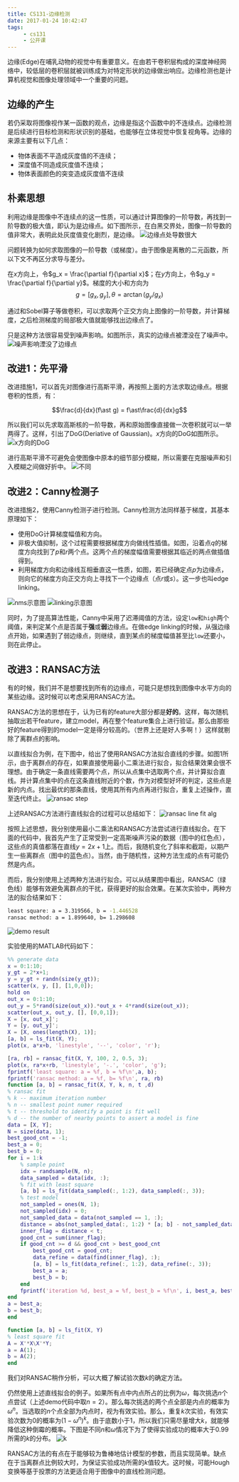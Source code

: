 ```yaml
---
title: CS131-边缘检测
date: 2017-01-24 10:42:47
tags:
     - cs131
     - 公开课
---
```

边缘(Edge)在哺乳动物的视觉中有重要意义。在由若干卷积层构成的深度神经网络中，较低层的卷积层就被训练成为对特定形状的边缘做出响应。边缘检测也是计算机视觉和图像处理领域中一个重要的问题。

<!-- more -->
## 边缘的产生
若仍采取将图像视作某一函数的观点，边缘是指这个函数中的不连续点。边缘检测是后续进行目标检测和形状识别的基础，也能够在立体视觉中恢复视角等。边缘的来源主要有以下几点：
- 物体表面不平造成灰度值的不连续；
- 深度值不同造成灰度值不连续；
- 物体表面颜色的突变造成灰度值不连续

## 朴素思想
利用边缘是图像中不连续点的这一性质，可以通过计算图像的一阶导数，再找到一阶导数的极大值，即认为是边缘点。如下图所示，在白黑交界处，图像一阶导数的值非常大，表明此处灰度值变化剧烈，是边缘。
![边缘点处导数很大](/img/edge_deriative.png)

问题转换为如何求取图像的一阶导数（或梯度）。由于图像是离散的二元函数，所以下文不再区分求导与差分。

在$x$方向上，令$g_x = \frac{\partial f}{\partial x}$；在$y$方向上，令$g_y = \frac{\partial f}{\partial y}$。梯度的大小和方向为
$$g = \lbrack g_x, g_y\rbrack, \theta = \arctan(g_y/g_x)$$

通过和Sobel算子等做卷积，可以求取两个正交方向上图像的一阶导数，并计算梯度，之后检测梯度的局部极大值就能够找出边缘点了。

只是这种方法很容易受到噪声影响。如图所示，真实的边缘点被湮没在了噪声中。
![噪声影响湮没了边缘点](/img/fun_noise.png)

## 改进1：先平滑
改进措施1，可以首先对图像进行高斯平滑，再按照上面的方法求取边缘点。根据卷积的性质，有：

$$\frac{d}{dx}(f\ast g) = f\ast\frac{d}{dx}g$$

所以我们可以先求取高斯核的一阶导数，再和原始图像直接做一次卷积就可以一举两得了。这样，引出了DoG(Deriative of Gaussian)。$x$方向的DoG如图所示。
![x方向的DoG](/img/dog_x.png)

进行高斯平滑不可避免会使图像中原本的细节部分模糊，所以需要在克服噪声和引入模糊之间做好折中。
![不同](/img/dog_different_size.png)

## 改进2：Canny检测子
改进措施2，使用Canny检测子进行检测。Canny检测方法同样基于梯度，其基本原理如下：
- 使用DoG计算梯度幅值和方向。
- 非极大值抑制，这个过程需要根据梯度方向做线性插值。如图，沿着点$q$的梯度方向找到了$p$和$r$两个点。这两个点的梯度幅值需要根据其临近的两点做插值得到。
- 利用梯度方向和边缘线互相垂直这一性质，如图，若已经确定点$p$为边缘点，则向它的梯度方向正交方向上寻找下一个边缘点（点$r$或$s$）。这一步也叫edge linking。

![nms示意图](/img/canny_nms.png)
![linking示意图](/img/canny_linking.png)

同时，为了提高算法性能，Canny中采用了迟滞阈值的方法，设定`low`和`high`两个阈值，来判定某个点是否属于**强**或**弱**边缘点。在做edge linking的时候，从强边缘点开始，如果遇到了弱边缘点，则继续，直到某点的梯度幅值甚至比`low`还要小，则在此停止。

## 改进3：RANSAC方法
有的时候，我们并不是想要找到所有的边缘点，可能只是想找到图像中水平方向的某些边缘。这时候可以考虑采用RANSAC方法。

RANSAC方法的思想在于，认为已有的feature大部分都是**好的**。这样，每次随机抽取出若干feature，建立model，再在整个feature集合上进行验证。那么由那些好的feature得到的model一定是得分较高的。（世界上还是好人多啊！）这样就剔除了离群点的影响。

以直线拟合为例，在下图中，给出了使用RANSAC方法拟合直线的步骤。如图1所示，由于离群点的存在，如果直接使用最小二乘法进行拟合，拟合结果效果会很不理想。由于确定一条直线需要两个点，所以从点集中选取两个点，并计算拟合直线。并计算点集中的点在这条直线附近的个数，作为对模型好坏的判定，这些点是新的内点。找出最优的那条直线，使用其所有内点再进行拟合，重复上述操作，直至迭代终止。
![ransac step](/img/ransac_step.png)

上述RANSAC方法进行直线拟合的过程可以总结如下：
![ransac line fit alg](/img/ransac_line_fit.png)

按照上述思想，我分别使用最小二乘法和RANSAC方法尝试进行直线拟合。在下面的代码中，我首先产生了正常受到一定高斯噪声污染的数据（图中的红色点），这些点的真值都落在直线$y = 2x+1$上。而后，我随机变化了斜率和截距，以期产生一些离群点（图中的蓝色点）。当然，由于随机性，这种方法生成的点有可能仍然是内点。

而后，我分别使用上述两种方法进行拟合。可以从结果图中看出，RANSAC（绿色线）能够有效避免离群点的干扰，获得更好的拟合效果。在某次实验中，两种方法的拟合结果如下：
``` bash
least square: a = 3.319566, b = -1.446528
ransac method: a = 1.899640, b= 1.298608
```
![demo result](/img/line_fit_demo.png)

实验使用的MATLAB代码如下：
``` matlab
%% generate data
x = 0:1:10;
y_gt = 2*x+1;
y = y_gt + randn(size(y_gt));
scatter(x, y, [], [1,0,0]);
hold on
out_x = 0:1:10;
out_y = 5*rand(size(out_x)).*out_x + 4*rand(size(out_x));
scatter(out_x, out_y, [], [0,0,1]);
X = [x, out_x]';
Y = [y, out_y]';
X = [X, ones(length(X), 1)];
[a, b] = ls_fit(X, Y);
plot(x, a*x+b, 'linestyle', '--', 'color', 'r');

[ra, rb] = ransac_fit(X, Y, 100, 2, 0.5, 3);
plot(x, ra*x+rb, 'linestyle', '-.', 'color', 'g');
fprintf('least square: a = %f, b = %f\n',a, b);
fprintf('ransac method: a = %f, b= %f\n', ra, rb)
function [a, b] = ransac_fit(X, Y, k, n, t ,d)
% ransac fit
% k -- maximum iteration number
% n -- smallest point numer required
% t -- threshold to identify a point is fit well
% d -- the number of nearby points to assert a model is fine
data = [X, Y];
N = size(data, 1);
best_good_cnt = -1;
best_a = 0;
best_b = 0;
for i = 1:k
    % sample point
    idx = randsample(N, n);
    data_sampled = data(idx, :);
    % fit with least square
    [a, b] = ls_fit(data_sampled(:, 1:2), data_sampled(:, 3));
    % test model
    not_sampled = ones(N, 1);
    not_sampled(idx) = 0;
    not_sampled_data = data(not_sampled == 1, :);
    distance = abs(not_sampled_data(:, 1:2) * [a; b] - not_sampled_data(:, 3)) / sqrt(a^2+1);
    inner_flag = distance < t;
    good_cnt = sum(inner_flag);
    if good_cnt >= d && good_cnt > best_good_cnt
        best_good_cnt = good_cnt;
        data_refine = data(find(inner_flag), :);
        [a, b] = ls_fit(data_refine(:, 1:2), data_refine(:, 3));
        best_a = a;
        best_b = b;
    end
    fprintf('iteration %d, best_a = %f, best_b = %f\n', i, best_a, best_b);
end
a = best_a;
b = best_b;
end

function [a, b] = ls_fit(X, Y)
% least square fit
A = X'*X\X'*Y;
a = A(1);
b = A(2);
end
```

我们对RANSAC稍作分析，可以大概了解试验次数$k$的确定方法。

仍然使用上述直线拟合的例子。如果所有点中内点所占的比例为$\omega$，每次挑选$n$个点尝试（上述demo代码中取$n=2$）。那么每次挑选的两个点全部是内点的概率为$\omega^n$。当选取的$n$个点全部为内点时，视为有效实验。那么，重复$k$次实验，有效实验次数为0的概率为$(1-\omega^n)^k$。由于底数小于1，所以我们只需尽量增大$k$，就能够降低这种倒霉的概率。下图是不同$n$和$\omega$情况下为了使得实验成功的概率大于0.99所需的$k$的分布。
![k](/img/ransac_k.png)

RANSAC方法的有点在于能够较为鲁棒地估计模型的参数，而且实现简单。缺点在于当离群点比例较大时，为保证实验成功所需的$k$值较大。这时候，可能Hough变换等基于投票的方法更适合用于图像中的直线检测问题。

